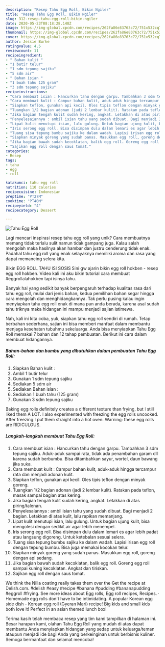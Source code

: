 ```yaml
---
description: "Resep Tahu Egg Roll, Bikin Ngiler"
title: "Resep Tahu Egg Roll, Bikin Ngiler"
slug: 312-resep-tahu-egg-roll-bikin-ngiler
date: 2020-05-23T08:18:28.148Z
image: https://img-global.cpcdn.com/recipes/262fa86e83763c72/751x532cq70/tahu-egg-roll-foto-resep-utama.jpg
thumbnail: https://img-global.cpcdn.com/recipes/262fa86e83763c72/751x532cq70/tahu-egg-roll-foto-resep-utama.jpg
cover: https://img-global.cpcdn.com/recipes/262fa86e83763c72/751x532cq70/tahu-egg-roll-foto-resep-utama.jpg
author: Jessie Burke
ratingvalue: 4.5
reviewcount: 11
recipeingredient:
- " Bahan kulit "
- "1 butir telur"
- "1 sdm tepung sajiku"
- "5 sdm air"
- " Bahan isian "
- "1 buah tahu 125 gram"
- "3 sdm tepung sajiku"
recipeinstructions:
- "Cara membuat isian : Hancurkan tahu dengan garpu. Tambahkan 3 sdm tepung sajiku. Aduk-aduk sampai rata, tidak ada penambahan garam dll karena sudah berbumbu. Bisa ditambahkan sayur, wortel, daun bawang jika suka."
- "Cara membuat kulit : Campur bahan kulit, aduk-aduk hingga tercampur rata dan menjadi adonan kulit."
- "Siapkan teflon, gunakan api kecil. Oles tipis teflon dengan minyak goreng."
- "Tuangkan 1/2 bagian adonan (jadi 2 lembar kulit). Ratakan pada teflon, masak sampai bagian atas kering."
- "Jika bagian tengah kulit sudah kering, angkat. Letakkan di atas piring/talenan."
- "Penyelesaiannya : ambil isian tahu yang sudah dibuat. Bagi menjadi 2 bagian. Letakkan di atas kulit, lalu rapikan memanjang."
- "Lipat kulit menutupi isian, lalu gulung. Untuk bagian ujung kulit, bisa mengolesi dengan sedikit air agar lebih menempel."
- "Iris serong egg roll. Bisa disimpan dulu dalam lemari es agar lebih padat atau langsung digoreng. Untuk ketebalan sesuai selera."
- "Tuang sisa tepung bumbu sajiku ke dalam wadah. Lapisi irisan egg roll dengan tepung bumbu. Bisa juga memakai kocokan telur."
- "Siapkan minyak goreng yang sudah panas. Masukkan egg roll, goreng dengan api sedang."
- "Jika bagian bawah sudah kecoklatan, balik egg roll. Goreng egg roll sampai kuning kecoklatan. Angkat dan tiriskan."
- "Sajikan egg roll dengan saus tomat."
categories:
- Resep
tags:
- tahu
- egg
- roll

katakunci: tahu egg roll 
nutrition: 110 calories
recipecuisine: Indonesian
preptime: "PT27M"
cooktime: "PT40M"
recipeyield: "4"
recipecategory: Dessert

---
```



![Tahu Egg Roll](https://img-global.cpcdn.com/recipes/262fa86e83763c72/751x532cq70/tahu-egg-roll-foto-resep-utama.jpg)

Lagi mencari inspirasi resep tahu egg roll yang unik? Cara membuatnya memang tidak terlalu sulit namun tidak gampang juga. Kalau salah mengolah maka hasilnya akan hambar dan justru cenderung tidak enak. Padahal tahu egg roll yang enak selayaknya memiliki aroma dan rasa yang dapat memancing selera kita.

Bikin EGG ROLL TAHU ISI SOSIS Sini gw ajarin bikin egg roll hokben - resep egg roll hokben. Video kali ini aku bikin tutorial cara membuat #eggrollalahokben tapi isinya tahu.

Banyak hal yang sedikit banyak berpengaruh terhadap kualitas rasa dari tahu egg roll, mulai dari jenis bahan, kedua pemilihan bahan segar hingga cara mengolah dan menghidangkannya. Tak perlu pusing kalau ingin menyiapkan tahu egg roll enak di mana pun anda berada, karena asal sudah tahu triknya maka hidangan ini mampu menjadi sajian istimewa.


Nah, kali ini kita coba, yuk, siapkan tahu egg roll sendiri di rumah. Tetap berbahan sederhana, sajian ini bisa memberi manfaat dalam membantu menjaga kesehatan tubuhmu sekeluarga. Anda bisa menyiapkan Tahu Egg Roll memakai 7 bahan dan 12 tahap pembuatan. Berikut ini cara dalam membuat hidangannya.

<!--inarticleads1-->

##### Bahan-bahan dan bumbu yang dibutuhkan dalam pembuatan Tahu Egg Roll:

1. Siapkan  Bahan kulit :
1. Ambil 1 butir telur
1. Gunakan 1 sdm tepung sajiku
1. Sediakan 5 sdm air
1. Sediakan  Bahan isian :
1. Sediakan 1 buah tahu (125 gram)
1. Gunakan 3 sdm tepung sajiku


Baking egg rolls definitely creates a different texture than frying, but I still liked them A LOT. I also experimented with freezing the egg rolls uncooked. After freezing I put them straight into a hot oven. Warning: these egg rolls are RIDICULOUS. 

<!--inarticleads2-->

##### Langkah-langkah membuat Tahu Egg Roll:

1. Cara membuat isian : Hancurkan tahu dengan garpu. Tambahkan 3 sdm tepung sajiku. Aduk-aduk sampai rata, tidak ada penambahan garam dll karena sudah berbumbu. Bisa ditambahkan sayur, wortel, daun bawang jika suka.
1. Cara membuat kulit : Campur bahan kulit, aduk-aduk hingga tercampur rata dan menjadi adonan kulit.
1. Siapkan teflon, gunakan api kecil. Oles tipis teflon dengan minyak goreng.
1. Tuangkan 1/2 bagian adonan (jadi 2 lembar kulit). Ratakan pada teflon, masak sampai bagian atas kering.
1. Jika bagian tengah kulit sudah kering, angkat. Letakkan di atas piring/talenan.
1. Penyelesaiannya : ambil isian tahu yang sudah dibuat. Bagi menjadi 2 bagian. Letakkan di atas kulit, lalu rapikan memanjang.
1. Lipat kulit menutupi isian, lalu gulung. Untuk bagian ujung kulit, bisa mengolesi dengan sedikit air agar lebih menempel.
1. Iris serong egg roll. Bisa disimpan dulu dalam lemari es agar lebih padat atau langsung digoreng. Untuk ketebalan sesuai selera.
1. Tuang sisa tepung bumbu sajiku ke dalam wadah. Lapisi irisan egg roll dengan tepung bumbu. Bisa juga memakai kocokan telur.
1. Siapkan minyak goreng yang sudah panas. Masukkan egg roll, goreng dengan api sedang.
1. Jika bagian bawah sudah kecoklatan, balik egg roll. Goreng egg roll sampai kuning kecoklatan. Angkat dan tiriskan.
1. Sajikan egg roll dengan saus tomat.


We think the Nilla coating really takes them over the Get the recipe at Delish.com. #delish #easy #recipe #banana #pudding #bananapudding #eggroll #frying. See more ideas about Egg rolls, Egg roll recipes, Recipes. · Homemade egg rolls don&#39;t have to be intimidating. A popular Korean egg side dish - Korean egg roll (Gyeran Mari) recipe! Big kids and small kids both love it! Perfect in an asian themed lunch box! 

Terima kasih telah membaca resep yang tim kami tampilkan di halaman ini. Besar harapan kami, olahan Tahu Egg Roll yang mudah di atas dapat membantu Anda menyiapkan hidangan yang sedap untuk keluarga/teman ataupun menjadi ide bagi Anda yang berkeinginan untuk berbisnis kuliner. Semoga bermanfaat dan selamat mencoba!
